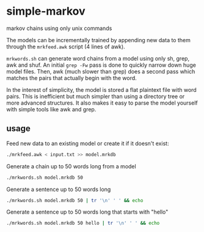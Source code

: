 # simple-markov
markov chains using only unix commands

The models can be incrementally trained by appending new data to them through the ```mrkfeed.awk``` script (4 lines of awk).

```mrkwords.sh``` can generate word chains from a model using only sh, grep, awk and shuf. An initial ```grep -Fw``` pass is done to quickly narrow down huge model files. Then, awk (much slower than grep) does a second pass which matches the pairs that actually begin with the word.

In the interest of simplicity, the model is stored a flat plaintext file with word pairs. This is inefficient but much simpler than using a directory tree or more advanced structures. It also makes it easy to parse the model yourself with simple tools like awk and grep.


## usage
Feed new data to an existing model or create it if it doesn't exist:

```sh
./mrkfeed.awk < input.txt >> model.mrkdb
```

Generate a chain up to 50 words long from a model

```sh
./mrkwords.sh model.mrkdb 50
```

Generate a sentence up to 50 words long

```sh
./mrkwords.sh model.mrkdb 50 | tr '\n' ' ' && echo
```

Generate a sentence up to 50 words long that starts with "hello"

```sh
./mrkwords.sh model.mrkdb 50 hello | tr '\n' ' ' && echo
```
